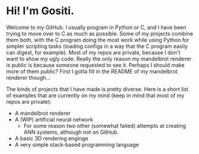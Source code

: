 # Hi! I'm Gositi.

Welcome to my GitHub. I usually program in Python or C, and I have been trying to move over to C as much as possible.
Some of my projects combine them both, with the C program doing the most work while using Python for simpler scripting tasks (loading configs in a way that the C program easily can digest, for example).
Most of my repos are private, because I don't want to show my ugly code. 
Really the only reason my mandelbrot renderer is public is because someone requested to see it.
Perhaps I should make more of them public?
First I gotta fill in the README of my mandelbrot renderer though...

The kinds of projects that I have made is pretty diverse.
Here is a short list of examples that are currently on my mind (keep in mind that most of my repos are private):
- A mandelbrot renderer
- A (WIP) artificial neural network
  - For some reason _two_ other (somewhat failed) attempts at creating ANN systems, although not on GitHub.
- A basic 3D rendering enginge
- A very simple stack-based programming language
